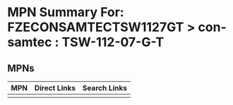 



# MPN Summary For: FZECONSAMTECTSW1127GT > con-samtec : TSW-112-07-G-T

## MPNs
  

|MPN|Direct Links|Search Links|
| :--- | :--- | :--- |
||||
